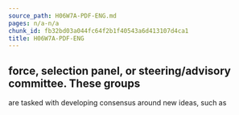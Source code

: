 ```yaml
---
source_path: H06W7A-PDF-ENG.md
pages: n/a-n/a
chunk_id: fb32bd03a044fc64f2b1f40543a6d413107d4ca1
title: H06W7A-PDF-ENG
---
```

## force, selection panel, or steering/advisory committee. These groups

are tasked with developing consensus around new ideas, such as
